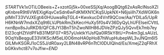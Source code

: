 $START$Vk1xOTiLOBeeis+Z+xzotGj5k+00xeSSjXq/AoogBQtg62xAsRcINsoXZlqKnbreR9t6VWEXigKqvCeSdn6wFdKMXN1CKqSUpkNX+N6jsiiIh7XdWGK6npIMnT33VVJXEgt4i0HUuwaRqTGL4+KwxkucD4Vnf9QCow/Aa/YDlLa5/UpRH6KNnW7mdxXZq9t6LVJPbkRmZkKecrHuXy5f0s4V36DyQyLhUFEIseiCVttLnxnBpx8sJuRKD9/QFC8JYI3BnT5hZwoNllH86JDVeZPzQJy5QvvEk7mb7eyEl23cqHZtVdPFkB31MSF07+R57yUxktkYlJsfQa0lR5kY8tU+Pn4m3gLsAUzL9OqYsBeqguE33VIKSciM5eLl0O6moHA0pHo87hWupHubepWL3vJNQm6l5GlLMvKSGRJ1oCS5J/dR0axy2LBN48vRP6nTtCI0DUlQlnd/Es/XmejZ2qFRhXbGKkvhct87v7oJfiw=$END$